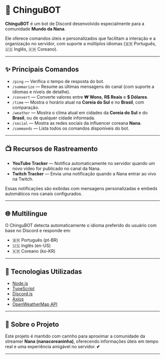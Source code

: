# 🤖 ChinguBOT

**ChinguBOT** é um bot de Discord desenvolvido especialmente para a comunidade **Mundo da Nana**.

Ele oferece comandos úteis e personalizados que facilitam a interação e a organização no servidor, com suporte a múltiplos idiomas (🇧🇷 Português, 🇺🇸 Inglês, 🇰🇷 Coreano).

---

## ✨ Principais Comandos

- `/ping` — Verifica o tempo de resposta do bot.
- `/summarize` — Resume as últimas mensagens do canal (com suporte a idiomas e níveis de detalhe).
- `/convert` — Converte valores entre **₩ Wons**, **R$ Reais** e **$ Dólares**.
- `/time` — Mostra o horário atual na **Coreia do Sul** e no **Brasil**, com comparação.
- `/weather` — Mostra o clima atual em cidades da **Coreia do Sul** e do **Brasil**, ou de qualquer cidade informada.
- `/social` — Mostra as redes sociais da influencer coreana **Nana**.
- `/commands` — Lista todos os comandos disponíveis do bot.

---

## 📺 Recursos de Rastreamento

- **YouTube Tracker** — Notifica automaticamente no servidor quando um novo vídeo for publicado no canal da Nana.
- **Twitch Tracker** — Envia uma notificação quando a Nana entrar ao vivo na Twitch.

Essas notificações são exibidas com mensagens personalizadas e embeds automáticos nos canais configurados.

---

## 🌐 Multilíngue

O ChinguBOT detecta automaticamente o idioma preferido do usuário com base no Discord e responde em:

- 🇧🇷 Português (pt-BR)
- 🇺🇸 Inglês (en-US)
- 🇰🇷 Coreano (ko-KR)

---

## 🔧 Tecnologias Utilizadas

- [Node.js](https://nodejs.org/)
- [TypeScript](https://www.typescriptlang.org/)
- [Discord.js](https://discord.js.org/)
- [Axios](https://axios-http.com/)
- [OpenWeatherMap API](https://openweathermap.org/api)

---

## 📌 Sobre o Projeto

Este projeto é mantido com carinho para aproximar a comunidade da streamer **Nana (nanacoreaninha)**, oferecendo informações úteis em tempo real e uma experiência amigável no servidor. 💕

---

